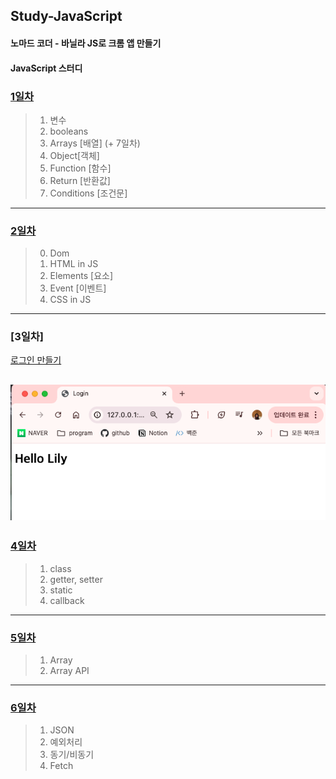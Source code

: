 ## Study-JavaScript
#### 노마드 코더 - 바닐라 JS로 크롬 앱 만들기
#### JavaScript 스터디

### [1일차](https://github.com/KangJeoungMi/Study-JavaScript/blob/master/markdown/day01.md)

> 1. 변수
> 2. booleans
> 3. Arrays [배열] (+ 7일차)
> 4. Object[객체]
> 5. Function [함수]
> 6. Return [반환값]
> 7. Conditions [조건문]
---

### [2일차](https://github.com/KangJeoungMi/Study-JavaScript/blob/master/markdown/day02.md)

> 0. Dom
> 1. HTML in JS
> 2. Elements [요소]
> 3. Event [이벤트]
> 4. CSS in JS
---

### [3일차]

[로그인 만들기](https://github.com/KangJeoungMi/Study-JavaScript/blob/master/markdown/Login.md)

![img_1.png](/images/Login/img04.png)
---

### [4일차](https://github.com/KangJeoungMi/Study-JavaScript/blob/master/markdown/day04.md)
> 1. class
> 2. getter, setter
> 3. static
> 4. callback

---

### [5일차](https://github.com/KangJeoungMi/Study-JavaScript/blob/master/markdown/day05.md)
> 1. Array
> 2. Array API

---

### [6일차](https://github.com/KangJeoungMi/Study-JavaScript/blob/master/markdown/day06.md)
> 1. JSON
> 2. 예외처리
> 3. 동기/비동기
> 4. Fetch
